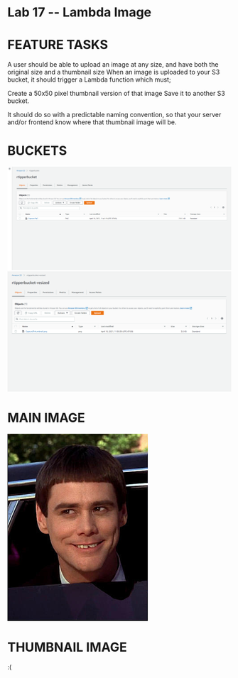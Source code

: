 # Lab 17 -- Lambda Image

# FEATURE TASKS
A user should be able to upload an image at any size, and have both the original size and a thumbnail size
When an image is uploaded to your S3 bucket, it should trigger a Lambda function which must;

Create a 50x50 pixel thumbnail version of that image
Save it to another S3 bucket.

It should do so with a predictable naming convention, so that your server and/or frontend know where that thumbnail image will be.

# BUCKETS
![PIC BUCKET](picBucket.PNG)
![THUMBNAIL BUCKET](thumbnailBucket.PNG)

# MAIN IMAGE
![MAIN IMAGE](Capture.PNG)

# THUMBNAIL IMAGE
:(
